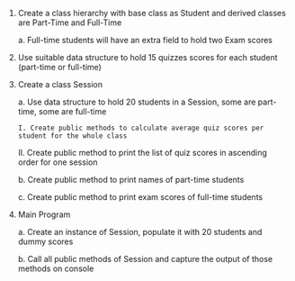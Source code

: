1. Create a class hierarchy with base class as Student and derived classes are Part-Time and Full-Time

    a. Full-time students will have an extra field to hold two Exam scores

2. Use suitable data structure to hold 15 quizzes scores for each student (part-time or full-time)

3. Create a class Session

    a. Use data structure to hold 20 students in a Session, some are part-time, some are full-time

       I. Create public methods to calculate average quiz scores per student for the whole class

      II. Create public method to print the list of quiz scores in ascending order for one session

    b. Create public method to print names of part-time students

    c. Create public method to print exam scores of full-time students

4. Main Program

   a. Create an instance of Session, populate it with 20 students and dummy scores

   b. Call all public methods of Session and capture the output of those methods on console
